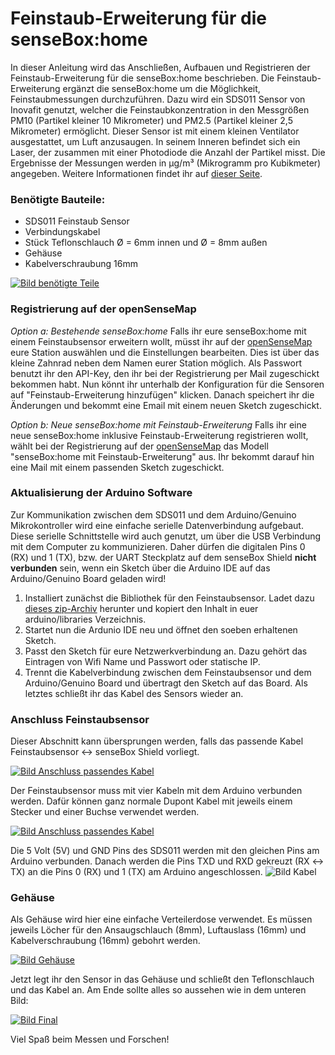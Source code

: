 # Feinstaub-Erweiterung für die senseBox:home

In dieser Anleitung wird das Anschließen, Aufbauen und Registrieren der Feinstaub-Erweiterung für die senseBox:home beschrieben. Die Feinstaub-Erweiterung ergänzt die senseBox:home um die Möglichkeit, Feinstaubmessungen durchzuführen. Dazu wird ein SDS011 Sensor von Inovafit genutzt, welcher die Feinstaubkonzentration in den Messgrößen PM10 (Partikel kleiner 10 Mikrometer) und PM2.5 (Partikel kleiner 2,5 Mikrometer) ermöglicht. Dieser Sensor ist mit einem kleinen Ventilator ausgestattet, um Luft anzusaugen. In seinem Inneren befindet sich ein Laser, der zusammen mit einer Photodiode die Anzahl der Partikel misst. Die Ergebnisse der Messungen werden in µg/m³ (Mikrogramm pro Kubikmeter) angegeben. Weitere Informationen findet ihr auf [dieser Seite](http://aqicn.org/sensor/sds011/de/).

### Benötigte Bauteile:
- SDS011 Feinstaub Sensor
- Verbindungskabel
- Stück Teflonschlauch Ø = 6mm innen und Ø = 8mm außen
- Gehäuse
- Kabelverschraubung 16mm

[![Bild benötigte Teile](https://raw.githubusercontent.com/sensebox/resources/master/images/feinstaub-erweiterung/01overview_small.jpg)](https://raw.githubusercontent.com/sensebox/resources/master/images/feinstaub-erweiterung/01overview.jpg)

### Registrierung auf der openSenseMap

_Option a: Bestehende senseBox:home_ Falls ihr eure senseBox:home mit einem Feinstaubsensor erweitern wollt, müsst ihr auf der [openSenseMap](https://opensensemap.org/) eure Station auswählen und die Einstellungen bearbeiten. Dies ist über das kleine Zahnrad neben dem Namen eurer Station möglich. Als Passwort benutzt ihr den API-Key, den ihr bei der Registrierung per Mail zugeschickt bekommen habt.
Nun könnt ihr unterhalb der Konfiguration für die Sensoren auf "Feinstaub-Erweiterung hinzufügen" klicken. Danach speichert ihr die Änderungen und bekommt eine Email mit einem neuen Sketch zugeschickt.

_Option b: Neue senseBox:home mit Feinstaub-Erweiterung_ Falls ihr eine neue senseBox:home inklusive Feinstaub-Erweiterung registrieren wollt, wählt bei der Registrierung auf der [openSenseMap](https://opensensemap.org/) das Modell "senseBox:home mit Feinstaub-Erweiterung" aus. Ihr bekommt darauf hin eine Mail mit einem passenden Sketch zugeschickt.

### Aktualisierung der Arduino Software

Zur Kommunikation zwischen dem SDS011 und dem Arduino/Genuino Mikrokontroller wird eine einfache serielle Datenverbindung aufgebaut. Diese serielle Schnittstelle wird auch genutzt, um über die USB Verbindung mit dem Computer zu kommunizieren. Daher dürfen die digitalen Pins 0 (RX) und 1 (TX), bzw. der UART Steckplatz auf dem senseBox Shield **nicht verbunden** sein, wenn ein Sketch über die Arduino IDE auf das Arduino/Genuino Board geladen wird!

1. Installiert zunächst die Bibliothek für den Feinstaubsensor. Ladet dazu [dieses zip-Archiv](https://github.com/sensebox/SDS011-select-serial/archive/master.zip) herunter und kopiert den Inhalt in euer arduino/libraries Verzeichnis.
2. Startet nun die Ardunio IDE neu und öffnet den soeben erhaltenen Sketch.
3. Passt den Sketch für eure Netzwerkverbindung an. Dazu gehört das Eintragen von Wifi Name und Passwort oder statische IP.
4. Trennt die Kabelverbindung zwischen dem Feinstaubsensor und dem Arduino/Genuino Board und übertragt den Sketch auf das Board. Als letztes schließt ihr das Kabel des Sensors wieder an.

### Anschluss Feinstaubsensor

Dieser Abschnitt kann übersprungen werden, falls das passende Kabel Feinstaubsensor ↔ senseBox Shield vorliegt.

[![Bild Anschluss passendes Kabel](https://raw.githubusercontent.com/sensebox/resources/master/images/feinstaub-erweiterung/02verkabelung1_small.jpg)](https://raw.githubusercontent.com/sensebox/resources/master/images/feinstaub-erweiterung/02verkabelung1.jpg)

Der Feinstaubsensor muss mit vier Kabeln mit dem Arduino verbunden werden. Dafür können ganz normale Dupont Kabel mit jeweils einem Stecker und einer Buchse verwendet werden.

[![Bild Anschluss passendes Kabel](https://raw.githubusercontent.com/sensebox/resources/master/images/feinstaub-erweiterung/03verkabelung2_small.jpg)](https://raw.githubusercontent.com/sensebox/resources/master/images/feinstaub-erweiterung/03verkabelung2.jpg)

Die 5 Volt (5V) und GND Pins des SDS011 werden mit den gleichen Pins am Arduino verbunden. Danach werden die Pins TXD und RXD gekreuzt (RX ↔ TX) an die Pins 0 (RX) und 1 (TX) am Arduino angeschlossen.
![Bild Kabel](https://raw.githubusercontent.com/sensebox/resources/master/images/feinstaub-erweiterung/035verkabelung.png)

### Gehäuse
Als Gehäuse wird hier eine einfache Verteilerdose verwendet. Es müssen jeweils Löcher für den Ansaugschlauch (8mm), Luftauslass (16mm) und Kabelverschraubung (16mm) gebohrt werden.

[![Bild Gehäuse](https://raw.githubusercontent.com/sensebox/resources/master/images/feinstaub-erweiterung/04bohrung_small.jpg)](https://raw.githubusercontent.com/sensebox/resources/master/images/feinstaub-erweiterung/04bohrung.jpg)

Jetzt legt ihr den Sensor in das Gehäuse und schließt den Teflonschlauch und das Kabel an. Am Ende sollte alles so aussehen wie in dem unteren Bild:

[![Bild Final](https://raw.githubusercontent.com/sensebox/resources/master/images/feinstaub-erweiterung/05ready_small.jpg)](https://raw.githubusercontent.com/sensebox/resources/master/images/feinstaub-erweiterung/05ready.jpg)

Viel Spaß beim Messen und Forschen!

